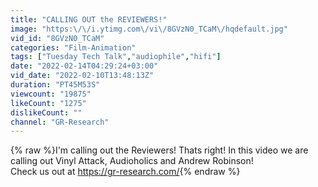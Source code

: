 ```yaml
---
title: "CALLING OUT the REVIEWERS!"
image: "https:\/\/i.ytimg.com\/vi\/8GVzN0_TCaM\/hqdefault.jpg"
vid_id: "8GVzN0_TCaM"
categories: "Film-Animation"
tags: ["Tuesday Tech Talk","audiophile","hifi"]
date: "2022-02-14T04:29:24+03:00"
vid_date: "2022-02-10T13:48:13Z"
duration: "PT45M53S"
viewcount: "19875"
likeCount: "1275"
dislikeCount: ""
channel: "GR-Research"
---
```

{% raw %}I'm calling out the Reviewers! Thats right! In this video we are calling out Vinyl Attack, Audioholics and Andrew Robinson! <br />Check us out at <a rel="nofollow" target="blank" href="https://gr-research.com/">https://gr-research.com/</a>{% endraw %}
